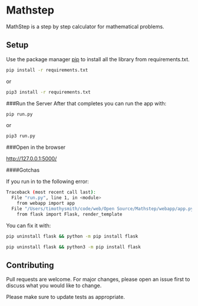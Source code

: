 # Mathstep
MathStep is a step by step calculator for mathematical problems.

## Setup

Use the package manager [pip](https://pip.pypa.io/en/stable/) to install all the library from requirements.txt.

```bash
pip install -r requirements.txt
```
or
```bash
pip3 install -r requirements.txt
```

###Run the Server
After that completes you can run the app with:

```bash
pip run.py
```
or
```bash
pip3 run.py
```

###Open in the browser

http://127.0.0.1:5000/

####Gotchas

If you run in to the following error:

```bash
Traceback (most recent call last):
  File "run.py", line 1, in <module>
    from webapp import app
  File "/Users/timothysmith/code/web/Open Source/Mathstep/webapp/app.py", line 1, in <module>
    from flask import Flask, render_template
```
You can fix it with:

```bash
pip uninstall flask && python -m pip install flask
```

```bash
pip uninstall flask && python3 -m pip install flask
```

## Contributing
Pull requests are welcome. For major changes, please open an issue first to discuss what you would like to change.

Please make sure to update tests as appropriate.
